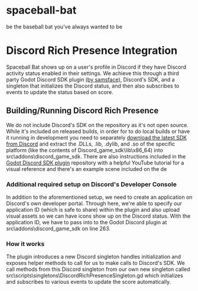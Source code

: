 # spaceball-bat
be the baseball bat you've always wanted to be



# Discord Rich Presence Integration 

Spaceball Bat shows up on a user's profile in Discord if they have Discord activity status enabled in their settings. We achieve this through a third party Godot Discord SDK plugin [(by samsface),](https://github.com/samsface) Discord's SDK, and a singleton that initializes the Discord status, and then also subscribes to events to update the status based on score. 

## Building/Running Discord Rich Presence

We do not include Discord's SDK on the repository as it's not open source. While it's included on released builds, in order for to do local builds or have it running in development you need to separately [download the latest SDK from Discord](https://discord.com/developers/docs/game-sdk/sdk-starter-guide) and extract the .DLLs, .lib, .dylib, and .so of the specific platform (like the contents of Discord_game_sdk\lib\x86_64)  into src\addons\discord_game_sdk. There are also instructions included in the [Godot Discord SDK plugin](https://github.com/samsface/godot-discord-game-sdk) repository with a helpful YouTube tutorial for a visual reference and there's an example scene included on the de

### Additional required setup on Discord's Developer Console

In addition to the aforementioned setup, we need to create an application on Discord's own developer portal. Through here, we're able to specify our application ID (which is safe to share) within the plugin and also upload visual assets so we can have icons show up on the Discord status. With the application ID, we have to pass into to the Godot Discord plugin at src\addons\discord_game_sdk on line 263. 

### How it works 

The plugin introduces a new Discord singleton handles initialization and exposes helper methods to call for us to make calls to Discord's SDK. We call methods from this Discord singleton from our own new singleton called src\scripts\singletons\DiscordRichPresenceSingleton.gd which initializes and subscribes to various events to update the score automatically.

